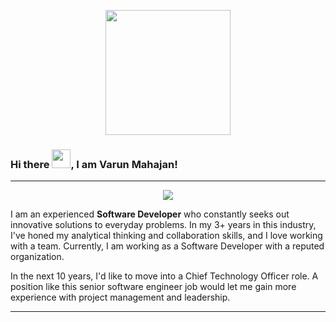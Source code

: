<!--![hippo](https://media1.giphy.com/media/qgQUggAC3Pfv687qPC/giphy.gif)-->
<!--![Developer](https://user-images.githubusercontent.com/58518192/87162442-bf3e8180-c2e7-11ea-9f2a-53a50306b7ce.gif)-->
<p align="center">
  <img width="200" src="https://user-images.githubusercontent.com/58518192/87162442-bf3e8180-c2e7-11ea-9f2a-53a50306b7ce.gif">
</p>

### Hi there <img src="https://raw.githubusercontent.com/MartinHeinz/MartinHeinz/master/wave.gif" alt="" width="30px"/>, I am Varun Mahajan!
---
<p align="center">
  <a href="https://github.com/DenverCoder1/readme-typing-svg"><img src="https://readme-typing-svg.herokuapp.com?font=Quando&color=3da47a&size=24&center=true&vCenter=true&lines=Full+Stack+Web+Developer;Software+Developer;Mobile+App+Developer;.NET+Developer;Enthusiastic;Researcher;Ready+For+The+Challenges"></a>
</p>

I am an experienced **Software Developer** who constantly seeks out innovative solutions to everyday problems. In my 3+ years in this industry, I've honed my analytical thinking and collaboration skills, and I love working with a team. Currently, I am working as a Software Developer with a reputed organization.

In the next 10 years, I'd like to move into a Chief Technology Officer role. A position like this senior software engineer job would let me gain more experience with project management and leadership.

---

